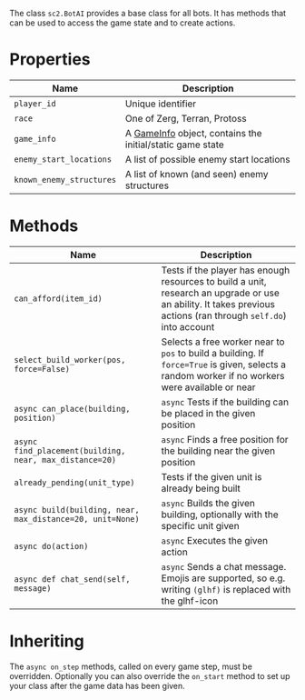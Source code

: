 The class `sc2.BotAI` provides a base class for all bots. It has methods that can be used to access the game state and to create actions.

# Properties

Name                    | Description
------------------------|-------------
`player_id`             | Unique identifier
`race`                  | One of Zerg, Terran, Protoss
`game_info`             | A [GameInfo](https://github.com/Dentosal/python-sc2/blob/master/sc2/game_info.py) object, contains the initial/static game state
`enemy_start_locations` | A list of possible enemy start locations
`known_enemy_structures`| A list of known (and seen) enemy structures


# Methods

Name                                     | Description
-----------------------------------------|-------------
`can_afford(item_id)`                    | Tests if the player has enough resources to build a unit, research an upgrade or use an ability. It takes previous actions (ran through `self.do`) into account
`select_build_worker(pos, force=False)`  | Selects a free worker near to `pos` to build a building. If `force=True` is given, selects a random worker if no workers were available or near
`async can_place(building, position)`    | `async` Tests if the building can be placed in the given position
`async find_placement(building, near, max_distance=20)` | `async` Finds a free position for the building near the given position
`already_pending(unit_type)`             | Tests if the given unit is already being built
`async build(building, near, max_distance=20, unit=None)` | `async` Builds the given building, optionally with the specific unit given
`async do(action)`                       | `async` Executes the given action
`async def chat_send(self, message)`     | `async` Sends a chat message. Emojis are supported, so e.g. writing `(glhf)` is replaced with the glhf-icon

# Inheriting

The `async on_step` methods, called on every game step, must be overridden. Optionally you can also override the `on_start` method to set up your class after the game data has been given.

